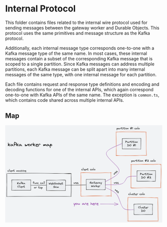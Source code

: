 # Internal Protocol

This folder contains files related to the internal wire protocol used for sending messages between the gateway worker and Durable Objects. This protocol uses the same primitives and message structure as the Kafka protocol.

Additionally, each internal message type corresponds one-to-one with a Kafka message type of the same name. In most cases, these internal messages contain a subset of the corresponding Kafka message that is scoped to a single partition. Since Kafka messages can address multiple partitions, each Kafka message can be split apart into many internal messages of the same type, with one internal message for each partition.

Each file contains request and response type definitions and encoding and decoding functions for one of the internal APIs, which again correspond one-to-one with Kafka APIs of the same name. The exception is `common.ts`, which contains code shared across multiple internal APIs.

## Map

![kafka worker map](map.png)
